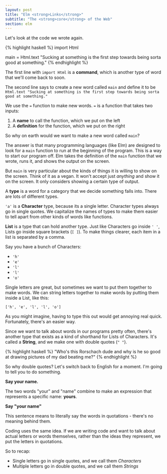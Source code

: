 ```yaml
---
layout: post
title: "Elm <strong>Links</strong>"
subtitle: "The <strong>core</strong> of the Web"
section: elm
---
```


Let's look at the code we wrote again.

{% highlight haskell %}
import Html

main = Html.text "Sucking at something is the first step towards being sorta good at something."
{% endhighlight %}

The first line with `import Html` is a **command**, which is another type of word that we'll come back to soon.

The second line says to create a new word called `main` and define it to be `Html.text "Sucking at something is the first step towards being sorta good at something."`

We use the `=` function to make new words. `=` is a function that takes two inputs:
1. A **name** to call the function, which we put on the left
2. A **definition** for the function, which we put on the right

So why on earth would we want to make a new word called `main`?

The answer is that many programming languages (like Elm) are designed to look for a `main` function to run at the beginning of the program. This is a way to start our program off. Elm takes the definition of the `main` function that we wrote, runs it, and shows the output on the screen.

But `main` is very particular about the kinds of things it is willing to show on the screen. Think of it as a vegan. It won't accept just *anything* and show it on the screen. It only considers showing a certain type of output.

A **type** is a word for a category that we decide something falls into. There are lots of different types.

`'a'` is a **Character** type, because its a single letter. Character types always go in single quotes. We capitalize the names of types to make them easier to tell apart from other kinds of words like functions.

**List** is a type that can hold another type. Just like Characters go inside `' '`, Lists go inside square brackets (`[ ]`). To make things clearer, each item in a list is separated by a comma.

Say you have a bunch of Characters:
  * `'h'`
  * `'e'`
  * `'l'`
  * `'l'`
  * `'o'`

Single letters are great, but sometimes we want to put them together to make words. We can string letters together to make words by putting them inside a List, like this:

`['h', 'e', 'l', 'l', 'o']`  

As you might imagine, having to type this out would get annoying real quick. Fortunately, there's an easier way.

Since we want to talk about words in our programs pretty often, there's another type that exists as a kind of shorthand for Lists of Characters. It's called a **String**, and we make one with double quotes (`" "`).

{% highlight haskell %}
"Who's this Rorschach dude and why is he so good at drawing pictures of my dad beating me?"
{% endhighlight %}

So why double quotes? Let's switch back to English for a moment. I'm going to tell you to do something.

**Say your name.**

The two words "your" and "name" combine to make an expression that represents a specific name: **yours**.

**Say "your name"**

This sentence means to literally say the words in quotations - there's no meaning behind them.

Coding uses the same idea. If we are writing code and want to talk about actual letters or words themselves, rather than the ideas they represent, we put the letters in quotations.

So to recap:
* Single letters go in single quotes, and we call them *Characters*
* Multiple letters go in double quotes, and we call them *Strings*
